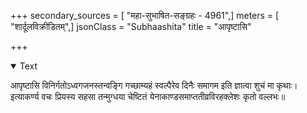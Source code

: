 +++
secondary_sources = [ "महा-सुभाषित-सङ्ग्रहः - 4961",]
meters = [ "शार्दूलविक्रीडितम्",]
jsonClass = "Subhaashita"
title = "आपृष्टासि"

+++

<details open><summary>Text</summary>

आपृष्टासि विनिर्गतोऽध्वगजनस्तन्वङ्गि गच्छाम्यहं स्वल्पैरेव दिनैः समागम इति ज्ञात्वा शुचं मा कृथाः।  
इत्याकर्ण्य वचः प्रियस्य सहसा तन्मुग्धया चेष्टितं येनाकाण्डसमाप्ततीव्रविरहक्लेशः कृतो वल्लभः॥
</details>
